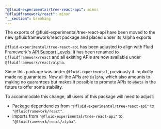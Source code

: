 ```yaml
---
"@fluid-experimental/tree-react-api": minor
"@fluidframework/react": minor
"__section": breaking
---
```

The exports of @fluid-experimental/tree-react-api have been moved to the new @fluidframework/react package and placed under its /alpha exports

`@fluid-experimental/tree-react-api` has been adjusted to align with Fluid Framework's [API Support Levels](https://fluidframework.com/docs/build/releases-and-apitags/#api-support-levels).
It has been renamed to `@fluidframework/react` and all existing APIs are now available under `@fluidframework/react/alpha`.

Since this package was under `@fluid-experimental`, previously it implicitly made no guarantees.
Now all the APIs are `@alpha`, which also amounts to making no guarantees but makes it possible to promote APIs to `@beta` in the future to offer some stability.

To accommodate this change, all users of this package will need to adjust:
- Package dependencies from `"@fluid-experimental/tree-react-api"` to `"@fluidframework/react"`.
- Imports from `"@fluid-experimental/tree-react-api"` to `"@fluidframework/react/alpha"`.
